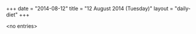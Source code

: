 +++
date = "2014-08-12"
title = "12 August 2014 (Tuesday)"
layout = "daily-diet"
+++


\<no entries\>

